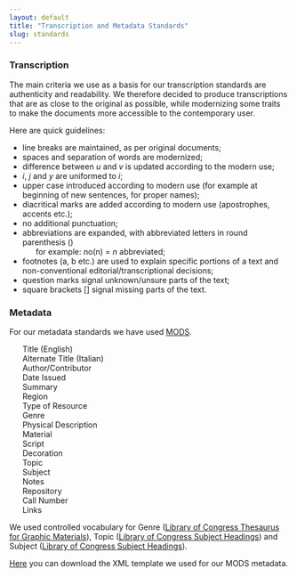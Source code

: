 ```yaml
---
layout: default
title: "Transcription and Metadata Standards"
slug: standards
---
```



### Transcription</h2>

The main criteria we use as a basis for our transcription standards are authenticity and readability. We therefore decided to produce transcriptions that are as close to the original as possible, while modernizing some traits to make the documents more accessible to the contemporary user.</p>

Here are quick guidelines:</p>

- line breaks are maintained, as per original documents;</li>
- spaces and separation of words are modernized;</li>
- difference between *u* and *v* is updated according to the modern use;</li>
- *i*, *j* and *y* are uniformed to *i*;</li>
- upper case introduced according to modern use (for example at beginning of new sentences, for proper names);</li>
- diacritical marks are added according to modern use (apostrophes, accents etc.);</li>
- no additional punctuation;</li>
- abbreviations are expanded, with abbreviated letters in round parenthesis ()<br />
	      for example: no(n) = *n* abbreviated;</li>
- footnotes (a, b etc.) are used to explain specific portions of a text and non-conventional editorial/transcriptional decisions;</li>
- question marks signal unknown/unsure parts of the text;</li>
- square brackets [] signal missing parts of the text.</li>

### Metadata</h2>

For our metadata standards we have used <a href="http://www.loc.gov/standards/mods/">MODS</a>.</p>

      Title (English)<br />
      Alternate Title (Italian)<br />
      Author/Contributor<br />
      Date Issued<br />
      Summary<br />
      Region<br />
      Type of Resource<br />
      Genre<br />
      Physical Description<br />
      Material<br />
      Script<br />
      Decoration<br />
      Topic<br />
      Subject<br />
      Notes<br />
      Repository<br />
      Call Number<br />
      Links</p>

We used controlled vocabulary for Genre (<a href="http://id.loc.gov/vocabulary/graphicMaterials.html">Library of Congress Thesaurus for Graphic Materials</a>), Topic (<a href="http://id.loc.gov/authorities/subjects.html">Library of Congress Subject Headings</a>) and Subject (<a href="http://id.loc.gov/authorities/subjects.html">Library of Congress Subject Headings</a>).</p>

<a href="/sites/default/files/mods-xml-template.xml" target="_blank">Here</a> you can download the XML template we used for our MODS metadata.</p>

 </p>
